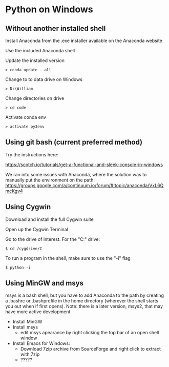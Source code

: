 # Python on Windows

## Without another installed shell

Install Anaconda from the .exe installer available on the Anaconda website

Use the included Anaconda shell

Update the installed version

    > conda update --all

Change to to data drive on Windows

	> D:\William

Change directories on drive

	> cd code

Activate conda env

	> activate py3env


## Using git bash (current preferred method)

Try the instructions here:

https://scotch.io/tutorials/get-a-functional-and-sleek-console-in-windows

We ran into some issues with Anaconda, where the solution was to manually put the environment on the path:
https://groups.google.com/a/continuum.io/forum/#!topic/anaconda/VxL6QmcKgv4

## Using Cygwin

Download and install the full Cygwin suite

Open up the Cygwin Terminal

Go to the drive of interest. For the "C:" drive:

	$ cd /cygdrive/C

To run a program in the shell, make sure to use the "-i" flag

	$ python -i


## Using MinGW and msys

msys is a bash shell, but you have to add Anaconda to the path by creating a .bashrc or .bashprofile in the home directory (wherever the shell starts you out when if first opens). Note: there is a later version, msys2, that may have more active development

+ Install MinGW
+ Install msys
	+ edit msys apearance by right clicking the top bar of an open shell window
+ Install Emacs for Windows:
	+ Download 7zip archive from SourceForge and right click to extract with 7zip
	+ ?????




